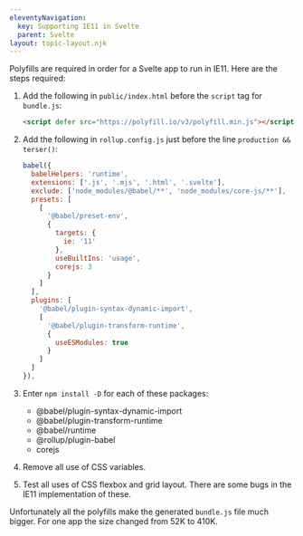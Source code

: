 ```yaml
---
eleventyNavigation:
  key: Supporting IE11 in Svelte
  parent: Svelte
layout: topic-layout.njk
---
```


Polyfills are required in order for a Svelte app to run in IE11.
Here are the steps required:

1. Add the following in `public/index.html`
   before the `script` tag for `bundle.js`:

   ```html
   <script defer src="https://polyfill.io/v3/polyfill.min.js"></script>
   ```

1. Add the following in `rollup.config.js` just before the line `production && terser()`:

   ```js
   babel({
     babelHelpers: 'runtime',
     extensions: ['.js', '.mjs', '.html', '.svelte'],
     exclude: ['node_modules/@babel/**', 'node_modules/core-js/**'],
     presets: [
       [
         '@babel/preset-env',
         {
           targets: {
             ie: '11'
           },
           useBuiltIns: 'usage',
           corejs: 3
         }
       ]
     ],
     plugins: [
       '@babel/plugin-syntax-dynamic-import',
       [
         '@babel/plugin-transform-runtime',
         {
           useESModules: true
         }
       ]
     ]
   }),
   ```

1. Enter `npm install -D` for each of these packages:

   - @babel/plugin-syntax-dynamic-import
   - @babel/plugin-transform-runtime
   - @babel/runtime
   - @rollup/plugin-babel
   - corejs

1. Remove all use of CSS variables.

1. Test all uses of CSS flexbox and grid layout.
   There are some bugs in the IE11 implementation of these.

Unfortunately all the polyfills make the generated `bundle.js` file much bigger.
For one app the size changed from 52K to 410K.
